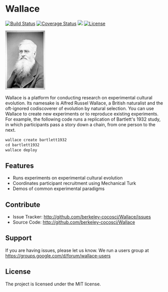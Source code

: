 Wallace
=======
[![Build Status](https://travis-ci.org/berkeley-cocosci/Wallace.svg?branch=master)](https://travis-ci.org/berkeley-cocosci/Wallace)
[![Coverage Status](https://coveralls.io/repos/suchow/Wallace/badge.svg?branch=master&service=github)](https://coveralls.io/github/suchow/Wallace?branch=master)
<a href="https://codeclimate.com/github/suchow/Wallace"><img src="https://codeclimate.com/github/suchow/Wallace/badges/gpa.svg" /></a>
[![License](https://img.shields.io/github/license/berkeley-cocosci/Wallace.svg)](http://en.wikipedia.org/wiki/MIT_License)

<img src="portrait.jpg?raw=true" width="125" alt="Portrait of Alfred Russel Wallace">

Wallace is a platform for conducting research on experimental cultural evolution. Its namesake is Alfred Russel Wallace, a British naturalist and the oft-ignored codiscoverer of evolution by natural selection. You can use Wallace to create new experiments or to reproduce existing experiments. For example, the following code runs a replication of Bartlett's 1932 study, in which participants pass a story down a chain, from one person to the next.

    wallace create bartlett1932
    cd bartlett1932
    wallace deploy
    
Features
--------
- Runs experiments on experimental cultural evolution
- Coordinates participant recruitment using Mechanical Turk
- Demos of common experimental paradigms

Contribute
----------
- Issue Tracker: http://github.com/berkeley-cocosci/Wallace/issues
- Source Code: http://github.com/berkeley-cocosci/Wallace

Support
-------
If you are having issues, please let us know.
We run a users group at https://groups.google.com/d/forum/wallace-users

License
-------
The project is licensed under the MIT license.
